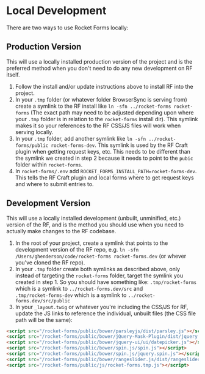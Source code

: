 # Local Development

There are two ways to use Rocket Forms locally:

## Production Version

This will use a locally installed production version of the project and is the preferred method when you don't need to do any new development on RF itself.

1. Follow the install and/or update instructions above to install RF into the project.
2. In your `.tmp` folder (or whatever folder BrowserSync is serving from) create a symlink to the RF install like `ln -sfn ../rocket-forms rocket-forms` (The exact path may need to be adjusted depending upon where your `.tmp` folder is in relation to the `rocket-forms` install dir). This symlink makes it so your references to the RF CSS/JS files will work when serving locally.
3. In your `.tmp` folder, add another symlink like `ln -sfn ../rocket-forms/public rocket-forms-dev`. This symlink is used by the RF Craft plugin when getting request keys, etc. This needs to be different than the symlink we created in step 2 because it needs to point to the `pubic` folder within `rocket-forms`.
3. In `rocket-forms/.env` add `ROCKET_FORMS_INSTALL_PATH=rocket-forms-dev`. This tells the RF Craft plugin and local forms where to get request keys and where to submit entries to.

## Development Version

This will use a locally installed development (unbuilt, unminified, etc.) version of the RF, and is the method you should use when you need to actually make changes to the RF codebase.

1. In the root of your project, create a symlink that points to the development version of the RF repo, e.g. `ln -sfn /Users/ghenderson/code/rocket-forms rocket-forms.dev` (or whever you've cloned the RF repo).
2. In your `.tmp` folder create both symlinks as described above, only instead of targeting the `rocket-forms` folder, target the symlink you created in step 1. So you should have something like:
    `.tmp/rocket-forms` which is a symlink to `../rocket-forms.dev/src` and  
    `.tmp/rocket-forms-dev` which is a symlink to `../rocket-forms.dev/src/public`
3. In your `_layout.twig` or whatever you're including the CSS/JS for RF, update the JS links to reference the individual, unbuilt files (the CSS file path will be the same):

```html
<script src="/rocket-forms/public/bower/parsleyjs/dist/parsley.js"></script>
<script src="/rocket-forms/public/bower/jQuery-Mask-Plugin/dist/jquery.mask.js"></script>
<script src="/rocket-forms/public/bower/jquery-ui/ui/datepicker.js"></script>
<script src="/rocket-forms/public/bower/spin.js/spin.js"></script>
<script src="/rocket-forms/public/bower/spin.js/jquery.spin.js"></script>
<script src="/rocket-forms/public/bower/rangeslider.js/dist/rangeslider.js"></script>
<script src="/rocket-forms/public/js/rocket-forms.tmp.js"></script>
```